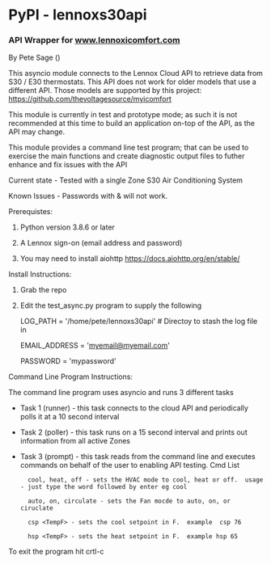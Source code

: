 # PyPI - lennoxs30api
### API Wrapper for www.lennoxicomfort.com

By Pete Sage ()  

This asyncio module connects to the Lennox Cloud API to retrieve data from S30 / E30 thermostats.  This API does not work for older models that use a different API.  Those models are
supported by this project:  https://github.com/thevoltagesource/myicomfort


This module is currently in test and prototype mode; as such it is not recommended at this time to build an application on-top of the API, as the API may change.

This module provides a command line test program; that can be used to exercise the main functions and create diagnostic output files to futher enhance and fix issues with the API

Current state - Tested with a single Zone S30 Air Conditioning System

Known Issues - Passwords with & will not work.

Prerequistes:

1. Python version 3.8.6 or later

2. A Lennox sign-on (email address and password)

3. You may need to install aiohttp https://docs.aiohttp.org/en/stable/

Install Instructions:

1. Grab the repo

2. Edit the test_async.py program to supply the following
 
    LOG_PATH = '/home/pete/lennoxs30api'    #  Directoy to stash the log file in

    EMAIL_ADDRESS = 'myemail@myemail.com'

    PASSWORD = 'mypassword'

Command Line Program Instructions:

The command line program uses asyncio and runs 3 different tasks

- Task 1 (runner) - this task connects to the cloud API and periodically polls it at a 10 second interval

- Task 2 (poller) - this task runs on a 15 second interval and prints out information from all active Zones

- Task 3 (prompt) - this task reads from the command line and executes commands on behalf of the user to enabling API testing.  Cmd List

        cool, heat, off - sets the HVAC mode to cool, heat or off.  usage - just type the word followed by enter eg cool

        auto, on, circulate - sets the Fan mocde to auto, on, or ciruclate

        csp <TempF> - sets the cool setpoint in F.  example  csp 76

        hsp <TempF> - sets the heat setpoint in F.  example hsp 65

To exit the program hit crtl-c


